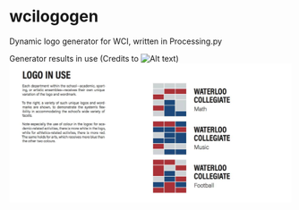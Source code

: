 # wcilogogen
Dynamic logo generator for WCI, written in Processing.py

Generator results in use (Credits to ![Alt text](https://github.com/lchski))
![Alt text](https://github.com/edwardhdlu/wcilogogen/blob/master/demo/1.jpg)
